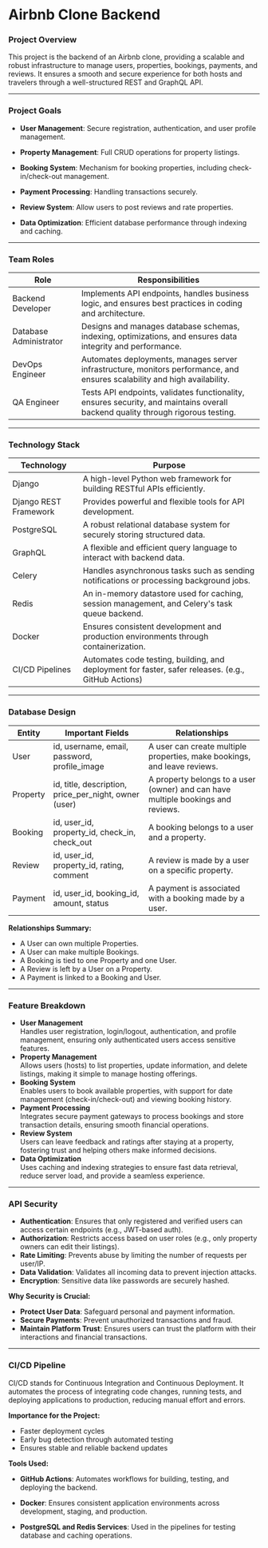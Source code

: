 # Airbnb Clone Backend

### Project Overview

This project is the backend of an Airbnb clone, providing a scalable and robust infrastructure to manage users, properties, bookings, payments, and reviews. It ensures a smooth and secure experience for both hosts and travelers through a well-structured REST and GraphQL API.

---

### Project Goals

- **User Management**: Secure registration, authentication, and user profile management.

- **Property Management**: Full CRUD operations for property listings.

- **Booking System**: Mechanism for booking properties, including check-in/check-out management.

- **Payment Processing**: Handling transactions securely.

- **Review System**: Allow users to post reviews and rate properties.

- **Data Optimization**: Efficient database performance through indexing and caching.


---

### Team Roles

| Role | Responsibilities |
| ----------- | ----------- |
| Backend Developer | Implements API endpoints, handles business logic, and ensures best practices in coding and architecture. |
| Database Administrator | Designs and manages database schemas, indexing, optimizations, and ensures data integrity and performance. |
| DevOps Engineer | Automates deployments, manages server infrastructure, monitors performance, and ensures scalability and high availability. |
| QA Engineer | Tests API endpoints, validates functionality, ensures security, and maintains overall backend quality through rigorous testing. |

---

### Technology Stack

| Technology | Purpose |
| ----------- | ----------- |
| Django | A high-level Python web framework for building RESTful APIs efficiently. |
| Django REST Framework | Provides powerful and flexible tools for API development. |
| PostgreSQL | A robust relational database system for securely storing structured data. |
| GraphQL | A flexible and efficient query language to interact with backend data. |
| Celery | Handles asynchronous tasks such as sending notifications or processing background jobs. |
| Redis | An in-memory datastore used for caching, session management, and Celery's task queue backend. |
| Docker | Ensures consistent development and production environments through containerization. |
| CI/CD Pipelines | Automates code testing, building, and deployment for faster, safer releases. (e.g., GitHub Actions) |

---

### Database Design

| Entity | Important Fields | Relationships |
| ----------- | ----------- | ----------- |
| User | id, username, email, password, profile_image | A user can create multiple properties, make bookings, and leave reviews. |
| Property | id, title, description, price_per_night, owner (user) | A property belongs to a user (owner) and can have multiple bookings and reviews. |
| Booking | id, user_id, property_id, check_in, check_out | A booking belongs to a user and a property. |
| Review | id, user_id, property_id, rating, comment | A review is made by a user on a specific property. |
| Payment | id, user_id, booking_id, amount, status | A payment is associated with a booking made by a user. |

**Relationships Summary:**
- A User can own multiple Properties.
- A User can make multiple Bookings.
- A Booking is tied to one Property and one User.
- A Review is left by a User on a Property.
- A Payment is linked to a Booking and User.

---

### Feature Breakdown

- **User Management**  
  Handles user registration, login/logout, authentication, and profile management, ensuring only authenticated users access sensitive features.
- **Property Management**  
  Allows users (hosts) to list properties, update information, and delete listings, making it simple to manage hosting offerings.
- **Booking System**  
  Enables users to book available properties, with support for date management (check-in/check-out) and viewing booking history.
- **Payment Processing**  
  Integrates secure payment gateways to process bookings and store transaction details, ensuring smooth financial operations.
- **Review System**  
  Users can leave feedback and ratings after staying at a property, fostering trust and helping others make informed decisions.
- **Data Optimization**  
  Uses caching and indexing strategies to ensure fast data retrieval, reduce server load, and provide a seamless experience.

---

### API Security

- **Authentication**: Ensures that only registered and verified users can access certain endpoints (e.g., JWT-based auth).
- **Authorization**: Restricts access based on user roles (e.g., only property owners can edit their listings).
- **Rate Limiting**: Prevents abuse by limiting the number of requests per user/IP.
- **Data Validation**: Validates all incoming data to prevent injection attacks.
- **Encryption**: Sensitive data like passwords are securely hashed.

**Why Security is Crucial:**  
- **Protect User Data**: Safeguard personal and payment information.
- **Secure Payments**: Prevent unauthorized transactions and fraud.
- **Maintain Platform Trust**: Ensures users can trust the platform with their interactions and financial transactions.

---

### CI/CD Pipeline

CI/CD stands for Continuous Integration and Continuous Deployment. It automates the process of integrating code changes, running tests, and deploying applications to production, reducing manual effort and errors.

**Importance for the Project:**
- Faster deployment cycles
- Early bug detection through automated testing
- Ensures stable and reliable backend updates

**Tools Used:**

- **GitHub Actions**: Automates workflows for building, testing, and deploying the backend.

- **Docker**: Ensures consistent application environments across development, staging, and production.

- **PostgreSQL and Redis Services**: Used in the pipelines for testing database and caching operations.
